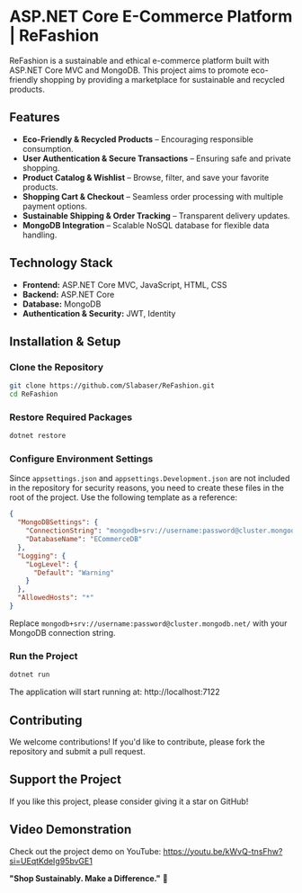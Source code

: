 # ASP.NET Core E-Commerce Platform | ReFashion

ReFashion is a sustainable and ethical e-commerce platform built with ASP.NET Core MVC and MongoDB.
This project aims to promote eco-friendly shopping by providing a marketplace for sustainable and recycled products.

## Features
- **Eco-Friendly & Recycled Products** – Encouraging responsible consumption.
- **User Authentication & Secure Transactions** – Ensuring safe and private shopping.
- **Product Catalog & Wishlist** – Browse, filter, and save your favorite products.
- **Shopping Cart & Checkout** – Seamless order processing with multiple payment options.
- **Sustainable Shipping & Order Tracking** – Transparent delivery updates.
- **MongoDB Integration** – Scalable NoSQL database for flexible data handling.

## Technology Stack
- **Frontend:** ASP.NET Core MVC, JavaScript, HTML, CSS
- **Backend:** ASP.NET Core
- **Database:** MongoDB
- **Authentication & Security:** JWT, Identity

## Installation & Setup
### Clone the Repository
```bash
git clone https://github.com/Slabaser/ReFashion.git  
cd ReFashion
```

### Restore Required Packages
```bash
dotnet restore  
```

### Configure Environment Settings
Since `appsettings.json` and `appsettings.Development.json` are not included in the repository for security reasons,
you need to create these files in the root of the project.
Use the following template as a reference:
```json
{
  "MongoDBSettings": {
    "ConnectionString": "mongodb+srv://username:password@cluster.mongodb.net/",
    "DatabaseName": "ECommerceDB"
  },
  "Logging": {
    "LogLevel": {
      "Default": "Warning"
    }
  },
  "AllowedHosts": "*"
}

```
Replace `mongodb+srv://username:password@cluster.mongodb.net/` with your MongoDB connection string.

### Run the Project
```bash
dotnet run  
```
The application will start running at:
http://localhost:7122

## Contributing
We welcome contributions! If you'd like to contribute, please fork the repository and submit a pull request.

## Support the Project
If you like this project, please consider giving it a star on GitHub!

## Video Demonstration
Check out the project demo on YouTube: https://youtu.be/kWvQ-tnsFhw?si=UEqtKdeIg95bvGE1

**"Shop Sustainably. Make a Difference."** 🌿
